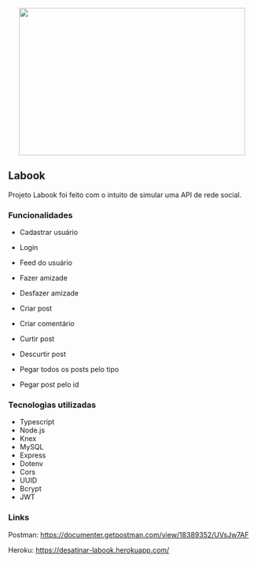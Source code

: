 <p align="center">
  <img width="460" height="300" src="https://images.unsplash.com/photo-1554177255-61502b352de3?ixlib=rb-1.2.1&ixid=MnwxMjA3fDB8MHxwaG90by1wYWdlfHx8fGVufDB8fHx8&auto=format&fit=crop&w=1470&q=80">
</p>

## Labook

Projeto Labook foi feito com o intuito de simular uma API de rede social.

### Funcionalidades

- Cadastrar usuário
- Login
- Feed do usuário
- Fazer amizade
- Desfazer amizade

- Criar post
- Criar comentário
- Curtir post
- Descurtir post
- Pegar todos os posts pelo tipo
- Pegar post pelo id

### Tecnologias utilizadas

- Typescript
- Node.js
- Knex
- MySQL
- Express
- Dotenv
- Cors
- UUID
- Bcrypt
- JWT

### Links

Postman: https://documenter.getpostman.com/view/18389352/UVsJw7AF

Heroku: https://desatinar-labook.herokuapp.com/